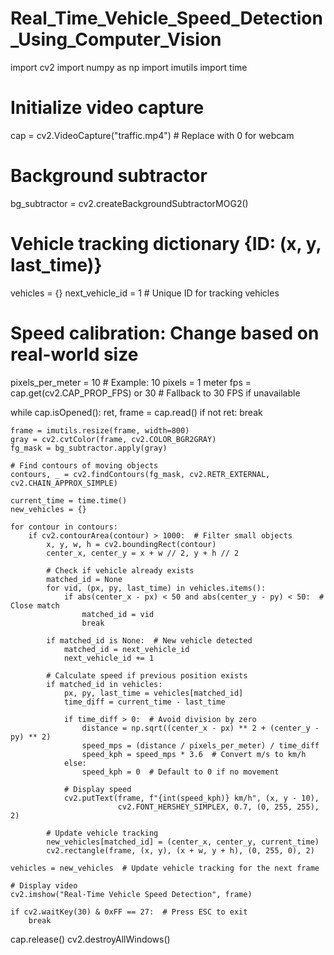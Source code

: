 # Real_Time_Vehicle_Speed_Detection_Using_Computer_Vision

import cv2
import numpy as np
import imutils
import time

# Initialize video capture
cap = cv2.VideoCapture("traffic.mp4")  # Replace with 0 for webcam

# Background subtractor
bg_subtractor = cv2.createBackgroundSubtractorMOG2()

# Vehicle tracking dictionary {ID: (x, y, last_time)}
vehicles = {}
next_vehicle_id = 1  # Unique ID for tracking vehicles

# Speed calibration: Change based on real-world size
pixels_per_meter = 10  # Example: 10 pixels = 1 meter
fps = cap.get(cv2.CAP_PROP_FPS) or 30  # Fallback to 30 FPS if unavailable

while cap.isOpened():
    ret, frame = cap.read()
    if not ret:
        break

    frame = imutils.resize(frame, width=800)
    gray = cv2.cvtColor(frame, cv2.COLOR_BGR2GRAY)
    fg_mask = bg_subtractor.apply(gray)

    # Find contours of moving objects
    contours, _ = cv2.findContours(fg_mask, cv2.RETR_EXTERNAL, cv2.CHAIN_APPROX_SIMPLE)

    current_time = time.time()
    new_vehicles = {}

    for contour in contours:
        if cv2.contourArea(contour) > 1000:  # Filter small objects 
            x, y, w, h = cv2.boundingRect(contour)
            center_x, center_y = x + w // 2, y + h // 2

            # Check if vehicle already exists
            matched_id = None
            for vid, (px, py, last_time) in vehicles.items():
                if abs(center_x - px) < 50 and abs(center_y - py) < 50:  # Close match
                    matched_id = vid
                    break

            if matched_id is None:  # New vehicle detected
                matched_id = next_vehicle_id
                next_vehicle_id += 1

            # Calculate speed if previous position exists
            if matched_id in vehicles:
                px, py, last_time = vehicles[matched_id]
                time_diff = current_time - last_time

                if time_diff > 0:  # Avoid division by zero
                    distance = np.sqrt((center_x - px) ** 2 + (center_y - py) ** 2)
                    speed_mps = (distance / pixels_per_meter) / time_diff
                    speed_kph = speed_mps * 3.6  # Convert m/s to km/h
                else:
                    speed_kph = 0  # Default to 0 if no movement

                # Display speed
                cv2.putText(frame, f"{int(speed_kph)} km/h", (x, y - 10),
                            cv2.FONT_HERSHEY_SIMPLEX, 0.7, (0, 255, 255), 2)

            # Update vehicle tracking
            new_vehicles[matched_id] = (center_x, center_y, current_time)
            cv2.rectangle(frame, (x, y), (x + w, y + h), (0, 255, 0), 2)

    vehicles = new_vehicles  # Update vehicle tracking for the next frame

    # Display video
    cv2.imshow("Real-Time Vehicle Speed Detection", frame)

    if cv2.waitKey(30) & 0xFF == 27:  # Press ESC to exit
        break

cap.release()
cv2.destroyAllWindows()
